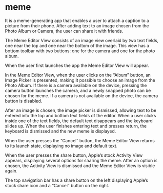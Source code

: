 # meme
It is a meme-generating app that enables a user to attach a caption to a picture from their phone.
After adding text to an image chosen from the Photo Album or Camera, the user can share it with friends.

The Meme Editor View consists of an image view overlaid by two text fields, one near the top and one near the bottom of the image. 
This view has a bottom toolbar with two buttons: one for the camera and one for the photo album. 

When the user first launches the app the Meme Editor View will appear.


In the Meme Editor View, when the user clicks on the “Album” button, an Image Picker is presented, making it possible to choose an image from the Photo Album. 
If there is a camera available on the device, pressing the camera button launches the camera, and a newly snapped photo can be chosen for the meme. 
If a camera is not available on the device, the camera button is disabled.


After an image is chosen, the image picker is dismissed, allowing text to be entered into the top and bottom text fields of the editor. 
When a user clicks inside one of the text fields, the default text disappears and the keyboard slides up. 
When the user finishes entering text and presses return, the keyboard is dismissed and the new meme is displayed.


When the user presses the “Cancel” button, the Meme Editor View returns to its launch state, displaying no image and default text.


When the user presses the share button, Apple’s stock Activity View appears, displaying several options for sharing the meme. 
After an option is chosen, the Activity View is dismissed and the Meme Editor View is visible again.

The top navigation bar has a share button on the left displaying Apple’s stock share icon and a “Cancel” button on the right.


